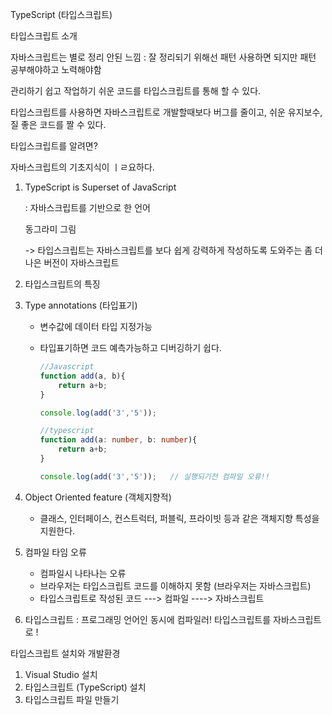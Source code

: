 TypeScript (타입스크립트)



타입스크립트 소개 

자바스크립트는 별로 정리 안된 느낌 : 잘 정리되기 위해선 패턴 사용하면 되지만 패턴 공부해야하고 노력해야함



관리하기 쉽고 작업하기 쉬운 코드를 타입스크립트를 통해 할 수 있다.

타입스크립트를 사용하면 자바스크립트로 개발할때보다 버그를 줄이고, 쉬운 유지보수, 질 좋은 코드를 짤 수 있다.



타입스크립트를 알려면?

자바스크립트의 기초지식이 ㅣㄹ요하다.





1. TypeScript is Superset of JavaScript

   : 자바스크립트를 기반으로 한 언어 

   동그라미 그림

   -> 타입스크립트는 자바스크립트를 보다 쉽게 강력하게 작성하도록 도와주는 좀 더 나은 버전이 자바스크립트

2.  타입스크립트의 특징

   1. Type annotations (타입표기)

      -  변수값에 데이터 타입 지정가능

        - 타입표기하면 코드 예측가능하고 디버깅하기 쉽다.

          ```javascript
          //Javascript
          function add(a, b){
              return a+b;
          }
          
          console.log(add('3','5'));
          ```

          ```typescript
          //typescript
          function add(a: number, b: number){
              return a+b;
          }
          
          console.log(add('3','5'));   // 실행되기전 컴파일 오류!!
          ```

          

   2. Object Oriented feature (객체지향적)

      - 클래스, 인터페이스, 컨스트럭터, 퍼블릭, 프라이빗 등과 같은 객체지향 특성을 지원한다. 

   3. 컴파일 타임 오류

      - 컴파일시 나타나는 오류 
      - 브라우저는 타입스크립트 코드를 이해하지 못함 (브라우저는 자바스크립트)
      - 타입스크립트로 작성된 코드 ---> 컴파일 ----> 자바스크립트

   4. 타입스크립트 : 프로그래밍 언어인 동시에 컴파일러! 타입스크립트를 자바스크립트로 !







타입스크립트 설치와 개발환경 



1. Visual Studio 설치
2.  타입스크립트 (TypeScript) 설치 
3. 타입스크립트 파일 만들기